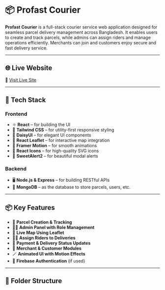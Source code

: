 # 📦 Profast Courier

**Profast Courier** is a full-stack courier service web application designed for seamless parcel delivery management across Bangladesh. It enables users to create and track parcels, while admins can assign riders and manage operations efficiently. Merchants can join and customers enjoy secure and fast delivery service.

---

## 🌐 Live Website

🔗 [Visit Live Site](https://zap-shift-39d14.web.app/)

---

## 🚀 Tech Stack

### Frontend
- ⚛️ **React** – for building the UI
- 🎨 **Tailwind CSS** – for utility-first responsive styling
- 🌼 **DaisyUI** – for elegant UI components
- 🧭 **React Leaflet** – for interactive map integration
- 💫 **Framer Motion** – for smooth animations
- 🎯 **React Icons** – for high-quality SVG icons
- 🍬 **SweetAlert2** – for beautiful modal alerts

### Backend
- 🖥️ **Node.js & Express** – for building RESTful APIs
- 🍃 **MongoDB** – as the database to store parcels, users, etc.

---

## 📦 Key Features

- 🚚 **Parcel Creation & Tracking**
- 🧑‍💼 **Admin Panel with Role Management**
- 📍 **Live Map Using Leaflet**
- 👨‍🔧 **Assign Riders to Deliveries**
- 🧾 **Payment & Delivery Status Updates**
- 🧳 **Merchant & Customer Modules**
- 🪄 **Animated UI with Motion Effects**
- 🔐 **Firebase Authentication** (if used)

---

## 📁 Folder Structure

